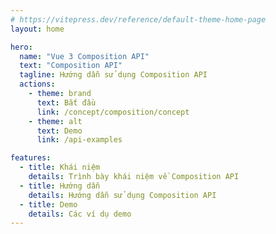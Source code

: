 ```yaml
---
# https://vitepress.dev/reference/default-theme-home-page
layout: home

hero:
  name: "Vue 3 Composition API"
  text: "Composition API"
  tagline: Hướng dẫn sử dụng Composition API
  actions:
    - theme: brand
      text: Bắt đầu
      link: /concept/composition/concept
    - theme: alt
      text: Demo
      link: /api-examples

features:
  - title: Khái niệm
    details: Trình bày khái niệm về Composition API
  - title: Hướng dẫn
    details: Hướng dẫn sử dụng Composition API
  - title: Demo
    details: Các ví dụ demo
---
```


